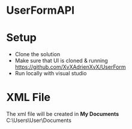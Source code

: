 # UserFormAPI
# Setup
- Clone the solution
- Make sure that UI is cloned & running
https://github.com/XvXAdrienXvX/UserForm
- Run locally with visual studio

# XML File
The xml file will be created in <b>My Documents</b>
<br>
C:\Users\User\Documents
